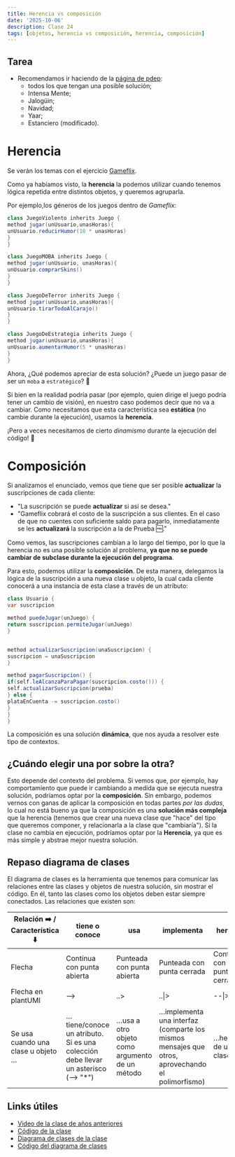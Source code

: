 ```yaml
---
title: Herencia vs composición
date: '2025-10-06'
description: Clase 24
tags: [objetos, herencia vs composición, herencia, composición]
---
```


## Tarea

- Recomendamos ir haciendo de la [página de pdep](https://www.pdep.com.ar/material/parciales):
  - todos los que tengan una posible solución;
  - Intensa Mente;
  - Jalogüin;
  - Navidad;
  - Yaar;
  - Estanciero (modificado).

# Herencia

Se verán los temas con el ejercicio [Gameflix](https://docs.google.com/document/d/18JRl-6X4FTc1mGOPYvX8ooIYTaRi02YeJoeBtp6vjDs/edit).

Como ya habíamos visto, la **herencia** la podemos utilizar cuando tenemos lógica repetida entre distintos objetos, y queremos agruparla.

Por ejemplo,los géneros de los juegos dentro de *Gameflix*:

```java
class JuegoViolento inherits Juego {
method jugar(unUsuario,unasHoras){
unUsuario.reducirHumor(10 * unasHoras)
}
}

class JuegoMOBA inherits Juego {
method jugar(unUsuario, unasHoras){
unUsuario.comprarSkins()
}
}

class JuegoDeTerror inherits Juego {
method jugar(unUsuario,unasHoras){
unUsuario.tirarTodoAlCarajo()
}
}

class JuegoDeEstrategia inherits Juego {
method jugar(unUsuario,unasHoras){
unUsuario.aumentarHumor(5 * unasHoras)
}
}
```

Ahora, ¿Qué podemos apreciar de esta solución? ¿Puede un juego pasar de ser un `moba` a `estratégico`? 🤔

Si bien en la realidad podría pasar (por ejemplo, quien dirige el juego podría tener un cambio de visión), en nuestro caso podemos decir que no va a cambiar. Como necesitamos que esta característica sea **estática** (no cambie durante la ejecución), usamos la **herencia**. 

¡Pero a veces necesitamos de cierto _dinamismo_ durante la ejecución del código! 🔁

# Composición

Si analizamos el enunciado, vemos que tiene que ser posible **actualizar** la suscripciones de cada cliente: 

- "La suscripción se puede **actualizar** si así se desea."
- "Gameflix cobrará el costo de la suscripción a sus clientes. En el caso de que no cuentes con suficiente saldo para pagarlo, inmediatamente se les **actualizará** la suscripción a la de Prueba 🆓."

Como vemos, las suscripciones cambian a lo largo del tiempo, por lo que la herencia no es una posible solución al problema, **ya que no se puede cambiar de subclase durante la ejecución del programa**.

Para esto, podemos utilizar la **composición**. De esta manera, delegamos la lógica de la suscripción a una nueva clase u objeto, la cual cada cliente conocerá a una instancia de esta clase a través de un atributo:

```java
class Usuario {
var suscripcion

method puedeJugar(unJuego) {
return suscripcion.permiteJugar(unJuego)
}


method actualizarSuscripcion(unaSuscripcion) {
suscripcion = unaSuscripcion
}

method pagarSuscripcion() {
if(self.leAlcanzaParaPagar(suscripcion.costo())) {
self.actualizarSuscripcion(prueba)
} else {
plataEnCuenta -= suscripcion.costo()
}
}
}
```
La composición es una solución **dinámica**, que nos ayuda a resolver este tipo de contextos.

## ¿Cuándo elegir una por sobre la otra?

Esto depende del contexto del problema. Si vemos que, por ejemplo, hay comportamiento que puede ir cambiando a medida que se ejecuta nuestra solución, podríamos optar por la **composición**. 
Sin embargo, podemos vernos con ganas de aplicar la composición en todas partes *por las dudas*, lo cual no está bueno ya que la composición es una **solución más compleja** que la herencia (tenemos que crear una nueva clase que "hace" del tipo que queremos componer, y relacionarla a la clase que "cambiaría"). Si la clase no cambia en ejecución, podríamos optar por la **Herencia**, ya que es más simple y abstrae mejor nuestra solución.

## Repaso diagrama de clases

El diagrama de clases es la herramienta que tenemos para comunicar las relaciones entre las clases y objetos de nuestra solución, sin mostrar el código. En él, tanto las clases como los objetos deben estar siempre conectados. Las relaciones que existen son:

| Relación ➡️ / Característica ⬇️ | tiene o conoce | usa | implementa | hereda |
|----------|----------|----------|----------|----------|
| Flecha    | Contínua con punta abierta   | Punteada con punta abierta   | Punteada con punta cerrada   | Contínua con punta cerrada  |
| Flecha en plantUMl    | -->   | ..>   | ..\|\>  | --\|\> |
| Se usa cuando una clase u objeto …    |  …tiene/conoce un atributo. Si es una colección debe llevar un asterisco (--> "*")  | …usa a otro objeto como argumento de un método  | …implementa una interfaz (comparte los mismos mensajes que otros, aprovechando el polimorfismo) | …hereda de una clase  |

## Links útiles

- [Video de la clase de años anteriores](https://drive.google.com/file/d/18qvrP2XBGfK10Cu0vl5QHff2Q8wpHJj7/view)
- [Código de la clase](https://github.com/pdep-lunes/pdep-clases-2024/tree/main/Objetos/Clase07/src)
- [Diagrama de clases de la clase](https://github.com/pdep-lunes/pdep-clases-2024/blob/main/Objetos/Clase07/diagrama.plantuml)
- [Código del diagrama de clases](https://github.com/pdep-lunes/pdep-clases-2024/blob/main/Objetos/Clase07/diagrama.png) 
